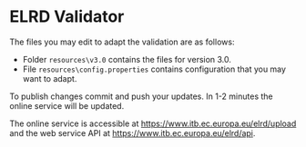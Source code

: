 # ELRD Validator

The files you may edit to adapt the validation are as follows:
* Folder `resources\v3.0` contains the files for version 3.0.
* File `resources\config.properties` contains configuration that you may want to adapt.

To publish changes commit and push your updates. In 1-2 minutes the online service will be updated.

The online service is accessible at https://www.itb.ec.europa.eu/elrd/upload and the web service API at https://www.itb.ec.europa.eu/elrd/api.